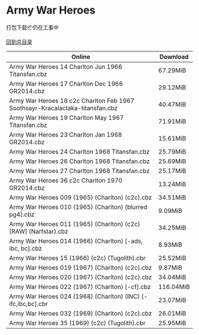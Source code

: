 # Army War Heroes

打包下载📦仍在工事中

[回到总目录](/Catalogs.md)







Online | Download
--- | ---
Army War Heroes 14 Charlton Jun 1966 Titansfan.cbz | 67.29MiB
Army War Heroes 17 Charlton Dec 1966 GR2014.cbz | 29.12MiB
Army War Heroes 18 c2c Charlton Feb 1967 Soothsayr-Kracalactaka-titansfan.cbz | 40.47MiB
Army War Heroes 19 Charlton May 1967 Titansfan.cbz | 71.91MiB
Army War Heroes 23 Charlton Jan 1968 GR2014.cbz | 15.61MiB
Army War Heroes 24 Charlton 1968 Titansfan.cbz | 25.79MiB
Army War Heroes 26 Charlton 1968 Titansfan.cbz | 25.69MiB
Army War Heroes 27 Charlton 1968 Titansfan.cbz | 25.17MiB
Army War Heroes 36 c2c Charlton 1970 GR2014.cbz | 13.24MiB
Army War Heroes 009 (1965) (Charlton) (c2c).cbz | 34.51MiB
Army War Heroes 010 (1965) (Charlton) [blurred pg4].cbz | 9.09MiB
Army War Heroes 011 (1965) (Charlton) (c2c) [RAW] (Narfstar).cbz | 34.25MiB
Army War Heroes 014 (1966) (Charlton) [-ads, ibc, bc].cbz | 8.93MiB
Army War Heroes 15 (1966) (c2c) (Tugolith).cbr | 25.52MiB
Army War Heroes 019 (1967) (Charlton) (c2c).cbz | 9.87MiB
Army War Heroes 020 (1967) (Charlton) (c2c).cbz | 34.04MiB
Army War Heroes 022 (1967) (Charlton) [-cf].cbz | 116.04MiB
Army War Heroes 024 (1968) (Charlton) (INC) [-ifc,ibc,bc].cbr | 23.07MiB
Army War Heroes 032 (1969) (Charlton) (c2c).cbz | 26.01MiB
Army War Heroes 35 (1969) (c2c) (Tugolith).cbr | 25.95MiB